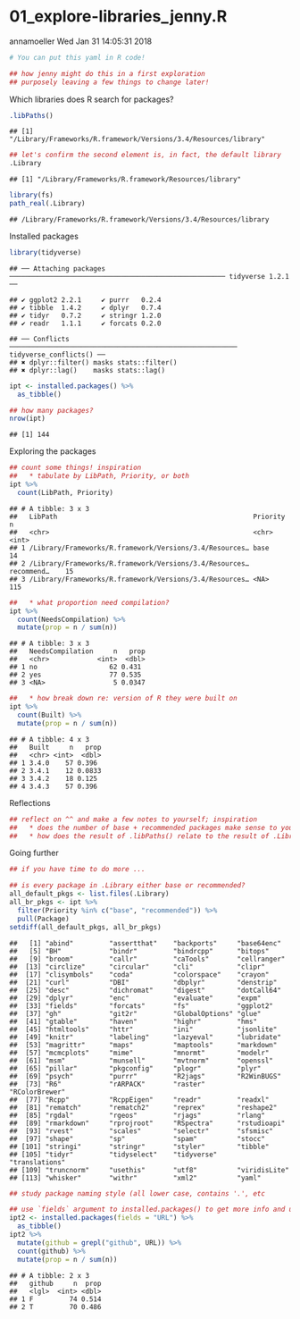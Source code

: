 01\_explore-libraries\_jenny.R
================
annamoeller
Wed Jan 31 14:05:31 2018

``` r
# You can put this yaml in R code!

## how jenny might do this in a first exploration
## purposely leaving a few things to change later!
```

Which libraries does R search for packages?

``` r
.libPaths()
```

    ## [1] "/Library/Frameworks/R.framework/Versions/3.4/Resources/library"

``` r
## let's confirm the second element is, in fact, the default library
.Library
```

    ## [1] "/Library/Frameworks/R.framework/Resources/library"

``` r
library(fs)
path_real(.Library)
```

    ## /Library/Frameworks/R.framework/Versions/3.4/Resources/library

Installed packages

``` r
library(tidyverse)
```

    ## ── Attaching packages ────────────────────────────────────────────────────── tidyverse 1.2.1 ──

    ## ✔ ggplot2 2.2.1     ✔ purrr   0.2.4
    ## ✔ tibble  1.4.2     ✔ dplyr   0.7.4
    ## ✔ tidyr   0.7.2     ✔ stringr 1.2.0
    ## ✔ readr   1.1.1     ✔ forcats 0.2.0

    ## ── Conflicts ───────────────────────────────────────────────────────── tidyverse_conflicts() ──
    ## ✖ dplyr::filter() masks stats::filter()
    ## ✖ dplyr::lag()    masks stats::lag()

``` r
ipt <- installed.packages() %>%
  as_tibble()

## how many packages?
nrow(ipt)
```

    ## [1] 144

Exploring the packages

``` r
## count some things! inspiration
##   * tabulate by LibPath, Priority, or both
ipt %>%
  count(LibPath, Priority)
```

    ## # A tibble: 3 x 3
    ##   LibPath                                                 Priority       n
    ##   <chr>                                                   <chr>      <int>
    ## 1 /Library/Frameworks/R.framework/Versions/3.4/Resources… base          14
    ## 2 /Library/Frameworks/R.framework/Versions/3.4/Resources… recommend…    15
    ## 3 /Library/Frameworks/R.framework/Versions/3.4/Resources… <NA>         115

``` r
##   * what proportion need compilation?
ipt %>%
  count(NeedsCompilation) %>%
  mutate(prop = n / sum(n))
```

    ## # A tibble: 3 x 3
    ##   NeedsCompilation     n   prop
    ##   <chr>            <int>  <dbl>
    ## 1 no                  62 0.431 
    ## 2 yes                 77 0.535 
    ## 3 <NA>                 5 0.0347

``` r
##   * how break down re: version of R they were built on
ipt %>%
  count(Built) %>%
  mutate(prop = n / sum(n))
```

    ## # A tibble: 4 x 3
    ##   Built     n   prop
    ##   <chr> <int>  <dbl>
    ## 1 3.4.0    57 0.396 
    ## 2 3.4.1    12 0.0833
    ## 3 3.4.2    18 0.125 
    ## 4 3.4.3    57 0.396

Reflections

``` r
## reflect on ^^ and make a few notes to yourself; inspiration
##   * does the number of base + recommended packages make sense to you?
##   * how does the result of .libPaths() relate to the result of .Library?
```

Going further

``` r
## if you have time to do more ...

## is every package in .Library either base or recommended?
all_default_pkgs <- list.files(.Library)
all_br_pkgs <- ipt %>%
  filter(Priority %in% c("base", "recommended")) %>%
  pull(Package)
setdiff(all_default_pkgs, all_br_pkgs)
```

    ##   [1] "abind"         "assertthat"    "backports"     "base64enc"    
    ##   [5] "BH"            "bindr"         "bindrcpp"      "bitops"       
    ##   [9] "broom"         "callr"         "caTools"       "cellranger"   
    ##  [13] "circlize"      "circular"      "cli"           "clipr"        
    ##  [17] "clisymbols"    "coda"          "colorspace"    "crayon"       
    ##  [21] "curl"          "DBI"           "dbplyr"        "denstrip"     
    ##  [25] "desc"          "dichromat"     "digest"        "dotCall64"    
    ##  [29] "dplyr"         "enc"           "evaluate"      "expm"         
    ##  [33] "fields"        "forcats"       "fs"            "ggplot2"      
    ##  [37] "gh"            "git2r"         "GlobalOptions" "glue"         
    ##  [41] "gtable"        "haven"         "highr"         "hms"          
    ##  [45] "htmltools"     "httr"          "ini"           "jsonlite"     
    ##  [49] "knitr"         "labeling"      "lazyeval"      "lubridate"    
    ##  [53] "magrittr"      "maps"          "maptools"      "markdown"     
    ##  [57] "mcmcplots"     "mime"          "mnormt"        "modelr"       
    ##  [61] "msm"           "munsell"       "mvtnorm"       "openssl"      
    ##  [65] "pillar"        "pkgconfig"     "plogr"         "plyr"         
    ##  [69] "psych"         "purrr"         "R2jags"        "R2WinBUGS"    
    ##  [73] "R6"            "rARPACK"       "raster"        "RColorBrewer" 
    ##  [77] "Rcpp"          "RcppEigen"     "readr"         "readxl"       
    ##  [81] "rematch"       "rematch2"      "reprex"        "reshape2"     
    ##  [85] "rgdal"         "rgeos"         "rjags"         "rlang"        
    ##  [89] "rmarkdown"     "rprojroot"     "RSpectra"      "rstudioapi"   
    ##  [93] "rvest"         "scales"        "selectr"       "sfsmisc"      
    ##  [97] "shape"         "sp"            "spam"          "stocc"        
    ## [101] "stringi"       "stringr"       "styler"        "tibble"       
    ## [105] "tidyr"         "tidyselect"    "tidyverse"     "translations" 
    ## [109] "truncnorm"     "usethis"       "utf8"          "viridisLite"  
    ## [113] "whisker"       "withr"         "xml2"          "yaml"

``` r
## study package naming style (all lower case, contains '.', etc

## use `fields` argument to installed.packages() to get more info and use it!
ipt2 <- installed.packages(fields = "URL") %>%
  as_tibble()
ipt2 %>%
  mutate(github = grepl("github", URL)) %>%
  count(github) %>%
  mutate(prop = n / sum(n))
```

    ## # A tibble: 2 x 3
    ##   github     n  prop
    ##   <lgl>  <int> <dbl>
    ## 1 F         74 0.514
    ## 2 T         70 0.486
